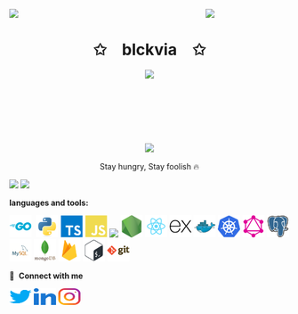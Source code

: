 <!-- <h1 align="center">Fullstack Software Engineer</h1>
 <a href="https://github.com/blckvia"> </a>

<p align="center">
  <img src="https://readme-typing-svg.herokuapp.com/?font=code&color=1AF761&vCenter=true&lines=Full+Stack+%7C%7C+Front+End+%7C%7C+Back+End;React+%7C%7C+NodeJs+%7C%7C+Django;Golang+%7C%7C+Python+%7C%7C+TypeScript;Learning+Things+Every+Day;Never+Stop+Learning" alt="blckvia">
</p>
<hr/> -->
<img align="left" src="https://user-images.githubusercontent.com/65187002/144930161-2f783401-8d27-4fdf-a2f7-cc0ba32f1f1f.gif" width="30%" style="display:inline;"><img align="right" src="https://user-images.githubusercontent.com/65187002/144930161-2f783401-8d27-4fdf-a2f7-cc0ba32f1f1f.gif" width="30%" style="display:inline;">
<br>
<p align="center">
    <h1 align="center">✩&emsp;blckvia&emsp;✩</h1>
</p>
<p align="center">
    <img src="https://readme-typing-svg.herokuapp.com/?lines=Yoooooooooooooooo;Welcome+to+my+profile!;Have+a+look+around!&font=Fira%20Code&color=%23D62F79&center=true&width=280&height=50">
</p>
<br>
<br>
<br>
<br>
<br>


<!-- # Hello, folks! <img src="https://github.com/Blckvia/Blckvia/blob/main/gopher-dance.gif" width="30px" height="30px" />
My name is Alexander Vyatkin and I'm a software engineer. I'm from Russia, living in Moscow and currently working at ITSports. You can find me on [![LinkedIn][3.2]][3] -->

<!-- <img align="right" alt="GIF" src="blckvia.gif" width="450" height="270" /> -->

<p align="center">
	<p align="center">
    <img id="preview" src="https://komarev.com/ghpvc/?username=blckvia&color=grey">
</p>
  <p align="center"> Stay hungry, Stay foolish 🔥 </p>
   <a href="https://leetcode.com/blckvia/"><img width="48%" src="https://leetcode.card.workers.dev/blckvia?theme=dark&font=baloo&extension=null&border=2&border_radius=8"></a>
    <a href="https://github.com/blckvia"><img width="50%" src="https://github-readme-stats.vercel.app/api/top-langs/?username=blckvia&theme=dark&hide=Jupyter%20Notebook,html,css,ejs,scss,tex&layout=compact&langs_count=4&bg_color=101010&hide_title=true"></a>
</p>

**languages and tools:** 

<img src="https://github.com/devicons/devicon/blob/master/icons/go/go-original-wordmark.svg" title="Go"  alt="Go" width="40" height="40"/>&nbsp;
<img height="40" src="https://github.com/devicons/devicon/blob/master/icons/python/python-original.svg">
<img height="40" src="https://github.com/devicons/devicon/blob/master/icons/typescript/typescript-plain.svg">
<img height="40" src="https://github.com/devicons/devicon/blob/master/icons/javascript/javascript-plain.svg">
<img height="40" src="https://static-00.iconduck.com/assets.00/django-icon-1606x2048-lwmw1z73.png">
<img height="40" src="https://raw.githubusercontent.com/github/explore/80688e429a7d4ef2fca1e82350fe8e3517d3494d/topics/nodejs/nodejs.png">
<img height="40" src="https://raw.githubusercontent.com/github/explore/80688e429a7d4ef2fca1e82350fe8e3517d3494d/topics/react/react.png">
<img height="40" src="https://github.com/devicons/devicon/blob/master/icons/express/express-original.svg">
<img height="40" src="https://github.com/devicons/devicon/blob/master/icons/docker/docker-original.svg">
<img height="40" src="https://github.com/devicons/devicon/blob/master/icons/kubernetes/kubernetes-plain.svg">
<img height="40" src="https://raw.githubusercontent.com/github/explore/5c058a388828bb5fde0bcafd4bc867b5bb3f26f3/topics/graphql/graphql.png">
<img height="40" src="https://github.com/devicons/devicon/blob/master/icons/postgresql/postgresql-original.svg">
<img height="40" src="https://raw.githubusercontent.com/github/explore/80688e429a7d4ef2fca1e82350fe8e3517d3494d/topics/mysql/mysql.png">
<img height="40" src="https://github.com/devicons/devicon/blob/master/icons/mongodb/mongodb-original-wordmark.svg">
<img height="40" src="https://raw.githubusercontent.com/github/explore/80688e429a7d4ef2fca1e82350fe8e3517d3494d/topics/firebase/firebase.png">
<img height="40" src="https://github.com/devicons/devicon/blob/master/icons/bash/bash-plain.svg">
<img height="40" src="https://raw.githubusercontent.com/github/explore/80688e429a7d4ef2fca1e82350fe8e3517d3494d/topics/git/git.png">

<!-- ![](https://img.shields.io/badge/Code-Golang-informational?style=flat&logo=go&logoColor=white&color=2bbc8a)
![](https://img.shields.io/badge/Code-Python-informational?style=flat&logo=python&logoColor=white&color=2bbc8a)
![](https://img.shields.io/badge/Code-JavaScript-informational?style=flat&logo=javascript&logoColor=white&color=2bbc8a)
![](https://img.shields.io/badge/Code-TypeScript-informational?style=flat&logo=typescript&logoColor=white&color=2bbc8a)

![](https://img.shields.io/badge/Framework-Django-informational?style=flat&logo=django&logoColor=white&color=2bbc8a)
![](https://img.shields.io/badge/Framework-DRF-informational?style=flat&logo=django&logoColor=white&color=2bbc8a)
![](https://img.shields.io/badge/Framework-React-informational?style=flat&logo=react&logoColor=white&color=2bbc8a)
![](https://img.shields.io/badge/Framework-NodeJs-informational?style=flat&logo=Node.js&logoColor=white&color=2bbc8a)
![](https://img.shields.io/badge/Framework-ExpressJs-informational?style=flat&logo=Express&logoColor=white&color=2bbc8a)

![](https://img.shields.io/badge/Tools-Docker-informational?style=flat&logo=docker&logoColor=white&color=2bbc8a)
![](https://img.shields.io/badge/Tools-Kubernetes-informational?style=flat&logo=kubernetes&logoColor=white&color=2bbc8a)
![](https://img.shields.io/badge/CI/CD-Github_Action-informational?style=flat&logo=github&logoColor=white&color=2bbc8a)
![](https://img.shields.io/badge/Tools-GraphQL-informational?style=flat&logo=graphql&logoColor=white&color=2bbc8a)
![](https://img.shields.io/badge/Tools-PostgreSQL-informational?style=flat&logo=postgresql&logoColor=white&color=2bbc8a)
![](https://img.shields.io/badge/Tools-MySQL-informational?style=flat&logo=mysql&logoColor=white&color=2bbc8a)
![](https://img.shields.io/badge/Tools-MongoDB-informational?style=flat&logo=mongodb&logoColor=white&color=2bbc8a)

![](https://img.shields.io/badge/Shell-Bash-informational?style=flat&logo=gnu-bash&logoColor=white&color=2bbc8a)
![](https://img.shields.io/badge/Cloud-Digital_Ocean-informational?style=flat&logo=digitalocean&logoColor=white&color=2bbc8a)
![](https://img.shields.io/badge/Cloud-AWS-informational?style=flat&logo=Amazon&logoColor=white&color=2bbc8a)
![](https://img.shields.io/badge/Cloud-Azure-informational?style=flat&logo=Azure&logoColor=white&color=2bbc8a) -->

🔗 &nbsp;**Connect with me**
<p align="left">
<a href="https://twitter.com/blckvia" target="blank"><img align="center" src="https://github.com/blckvia/Blckvia/blob/main/twitter.svg" alt="blckvia" height="30" width="40" /></a>
<a href="https://linkedin.com/in/blckvia" target="blank"><img align="center" src="https://github.com/blckvia/Blckvia/blob/main/linked-in-alt.svg" alt="blckvia" height="30" width="40" /></a>
<a href="https://instagram.com/blckvia" target="blank"><img align="center" src="https://github.com/blckvia/Blckvia/blob/main/instagram.svg" alt="blckvia" height="30" width="40" /></a>


<!--## 📊 Github Stats

<img align="right" alt="Alex Vyatkin's Github Stats" src="https://github-readme-stats.vercel.app/api?username=blckvia&theme=cobalt&count_private=true&include_all_commits=true"/>

<img align="left" alt="Alex Vyatkin's Top Languages" src="https://github-readme-stats.vercel.app/api/top-langs/?username=blckvia&hide=Jupyter%20Notebook,html,css,ejs,scss,tex&title_color=ffffff&text_color=c9cacc&icon_color=2bbc8a&bg_color=1d1f21&langs_count=4"/> -->


<!-- links to social media icons -->

<!-- icons with padding -->

[2.1]: http://i.imgur.com/0o48UoR.png (github icon with padding)

<!-- icons without padding -->

[2.2]: http://i.imgur.com/9I6NRUm.png (github icon without padding)
[3.2]: https://raw.githubusercontent.com/MartinHeinz/MartinHeinz/master/linkedin-3-16.png (LinkedIn icon without padding)


<!-- links to your social media accounts -->

[2]: https://github.com/Blckvia
[3]: https://www.linkedin.com/in/blckvia/
